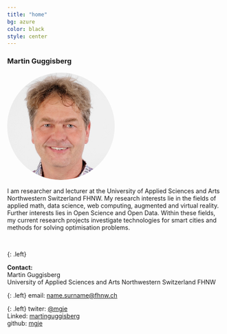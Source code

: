 ```yaml
---
title: "home"
bg: azure
color: black
style: center
---
```

### Martin Guggisberg
<img src="img/mgje.jpeg" style="border-radius: 256px !important; max-height: 250px;"/>

I am researcher and lecturer at the University of Applied Sciences and Arts Northwestern Switzerland FHNW. My research interests lie in the fields of applied math, data science, web computing, augmented and virtual reality. Further interests lies in Open Science and Open Data. Within these fields, my current research projects investigate technologies for smart cities and methods for solving optimisation problems.


<br/>

{: .left}

**Contact:**<br/>
Martin Guggisberg<br/>
University of Applied Sciences and Arts Northwestern Switzerland FHNW

{: .left}
email: name.surname@fhnw.ch<br/>

{: .left}
<i class="fa fa-twitter" aria-hidden="true"></i>
twiter: [@mgje](https://twitter.com/mgje)<br>
Linked<i class="fa fa-linkedin" aria-hidden="true"></i>: [martinguggisberg](https://www.linkedin.com/in/martinguggisberg)<br>
<i class="fa fa-github" aria-hidden="true"></i>
github: [mgje](https://github.com/mgje)
